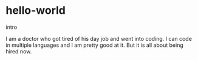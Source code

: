 # hello-world
intro

I am a doctor who got tired of his day job and went into coding. I can code in multiple languages and I am pretty good at it. But it is all about being hired now.

